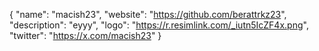 {
  "name": "macish23",
  "website": "https://github.com/berattrkz23",
  "description": "eyyy",
  "logo": "https://r.resimlink.com/_iutn5IcZF4x.png",
  "twitter": "https://x.com/macish23"
}
